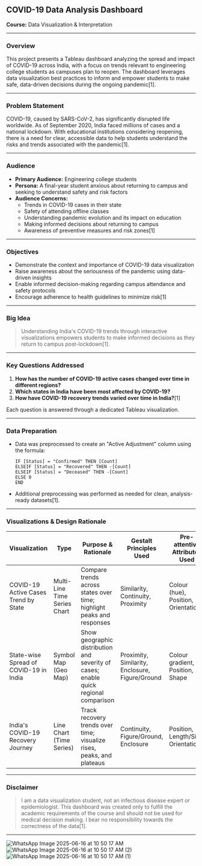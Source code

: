 ## COVID-19 Data Analysis Dashboard  
**Course:** Data Visualization & Interpretation

---

### **Overview**

This project presents a Tableau dashboard analyzing the spread and impact of COVID-19 across India, with a focus on trends relevant to engineering college students as campuses plan to reopen. The dashboard leverages data visualization best practices to inform and empower students to make safe, data-driven decisions during the ongoing pandemic[1].

---

### **Problem Statement**

COVID-19, caused by SARS-CoV-2, has significantly disrupted life worldwide. As of September 2020, India faced millions of cases and a national lockdown. With educational institutions considering reopening, there is a need for clear, accessible data to help students understand the risks and trends associated with the pandemic[1].

---

### **Audience**

- **Primary Audience:** Engineering college students
- **Persona:** A final-year student anxious about returning to campus and seeking to understand safety and risk factors
- **Audience Concerns:**
  - Trends in COVID-19 cases in their state
  - Safety of attending offline classes
  - Understanding pandemic evolution and its impact on education
  - Making informed decisions about returning to campus
  - Awareness of preventive measures and risk zones[1]

---

### **Objectives**

- Demonstrate the context and importance of COVID-19 data visualization
- Raise awareness about the seriousness of the pandemic using data-driven insights
- Enable informed decision-making regarding campus attendance and safety protocols
- Encourage adherence to health guidelines to minimize risk[1]

---

### **Big Idea**

> Understanding India's COVID-19 trends through interactive visualizations empowers students to make informed decisions as they return to campus post-lockdown[1].

---

### **Key Questions Addressed**

1. **How has the number of COVID-19 active cases changed over time in different regions?**
2. **Which states in India have been most affected by COVID-19?**
3. **How have COVID-19 recovery trends varied over time in India?**[1]

Each question is answered through a dedicated Tableau visualization.

---

### **Data Preparation**

- Data was preprocessed to create an "Active Adjustment" column using the formula:
  ```
  IF [Status] = "Confirmed" THEN [Count]
  ELSEIF [Status] = "Recovered" THEN -[Count]
  ELSEIF [Status] = "Deceased" THEN -[Count]
  ELSE 0
  END
  ```
- Additional preprocessing was performed as needed for clean, analysis-ready datasets[1].

---

### **Visualizations & Design Rationale**

| Visualization                           | Type                        | Purpose & Rationale                                                                                              | Gestalt Principles Used                     | Pre-attentive Attributes Used           |
|------------------------------------------|-----------------------------|------------------------------------------------------------------------------------------------------------------|---------------------------------------------|-----------------------------------------|
| COVID-19 Active Cases Trend by State     | Multi-Line Time Series Chart| Compare trends across states over time; highlight peaks and responses                                            | Similarity, Continuity, Proximity           | Colour (hue), Position, Orientation     |
| State-wise Spread of COVID-19 in India   | Symbol Map (Geo Map)        | Show geographic distribution and severity of cases; enable quick regional comparison                             | Proximity, Similarity, Enclosure, Figure/Ground | Colour gradient, Position, Shape        |
| India's COVID-19 Recovery Journey        | Line Chart (Time Series)    | Track recovery trends over time; visualize rises, peaks, and plateaus                                            | Continuity, Figure/Ground, Enclosure        | Position, Length/Size, Orientation      |

---

### **Disclaimer**

> I am a data visualization student, not an infectious disease expert or epidemiologist. This dashboard was created only to fulfill the academic requirements of the course and should not be used for medical decision making. I bear no responsibility towards the correctness of the data[1].

---
![WhatsApp Image 2025-06-16 at 10 50 17 AM](https://github.com/user-attachments/assets/7684218b-866b-4ede-8c09-fbd0a87da7c1)
![WhatsApp Image 2025-06-16 at 10 50 17 AM (2)](https://github.com/user-attachments/assets/8c2ff5f7-c749-4eef-9bae-7833a99076aa)
![WhatsApp Image 2025-06-16 at 10 50 17 AM (1)](https://github.com/user-attachments/assets/af43fad8-2849-49eb-a620-0fb826b98284)

